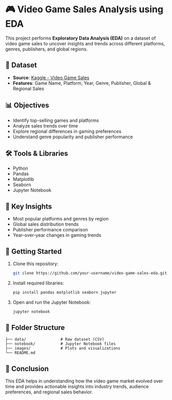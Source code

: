 # 🎮 Video Game Sales Analysis using EDA

This project performs **Exploratory Data Analysis (EDA)** on a dataset of video game sales to uncover insights and trends across different platforms, genres, publishers, and global regions.

## 📁 Dataset

- **Source**: [Kaggle - Video Game Sales](https://www.kaggle.com/datasets/gregorut/videogamesales)
- **Features**: Game Name, Platform, Year, Genre, Publisher, Global & Regional Sales

## 📊 Objectives

- Identify top-selling games and platforms  
- Analyze sales trends over time  
- Explore regional differences in gaming preferences  
- Understand genre popularity and publisher performance

## 🛠️ Tools & Libraries

- Python  
- Pandas  
- Matplotlib  
- Seaborn  
- Jupyter Notebook

## 📌 Key Insights

- Most popular platforms and genres by region  
- Global sales distribution trends  
- Publisher performance comparison  
- Year-over-year changes in gaming trends

## 🚀 Getting Started

1. Clone this repository:
   ```bash
   git clone https://github.com/your-username/video-game-sales-eda.git
   ```
2. Install required libraries:
   ```bash
   pip install pandas matplotlib seaborn jupyter
   ```
3. Open and run the Jupyter Notebook:
   ```bash
   jupyter notebook
   ```

## 📎 Folder Structure

```
├── data/               # Raw dataset (CSV)
├── notebook/           # Jupyter Notebook files
├── images/             # Plots and visualizations
└── README.md
```

## 📢 Conclusion

This EDA helps in understanding how the video game market evolved over time and provides actionable insights into industry trends, audience preferences, and regional sales behavior.

